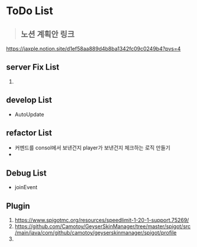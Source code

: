 # ToDo List
> ## 노션 계획안 링크
https://jaxple.notion.site/d1ef58aa889d4b8ba1342fc09c0249b4?pvs=4

## server Fix List
1. 

## develop List
* AutoUpdate 

## refactor List
* 커멘드를 consol에서 보낸건지 player가 보낸건지 체크하는 로직 만들기
* 

## Debug List
*  joinEvent


## Plugin
1. https://www.spigotmc.org/resources/speedlimit-1-20-1-support.75269/
2. https://github.com/Camotoy/GeyserSkinManager/tree/master/spigot/src/main/java/com/github/camotoy/geyserskinmanager/spigot/profile
3. 